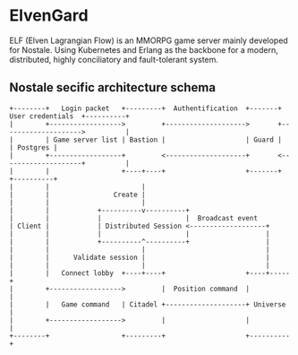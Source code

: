 # ElvenGard

ELF (Elven Lagrangian Flow) is an MMORPG game server mainly developed for Nostale.
Using Kubernetes and Erlang as the backbone for a modern, distributed, highly conciliatory and fault-tolerant system.

## Nostale secific architecture schema

```text
+--------+   Login packet   +---------+  Authentification  +-------+  User credentials  +----------+
|        +------------------>         +-------------------->       +-------------------->          |
|        | Game server list | Bastion |                    | Guard |                    | Postgres |
|        +------------------+         <--------------------+       <--------------------+          |
|        |                  +----+----+                    +-------+                    +----------+
|        |                       |
|        |                Create |
|        |                       |
|        |            +----------v----------+
|        |            |                     |  Broadcast event
| Client |            | Distributed Session <-------------------+
|        |            |                     |                   |
|        |            +----------^----------+                   |
|        |                       |                              |
|        |      Validate session |                              |
|        |                       |                              |
|        |   Connect lobby  +----+----+                    +----+-----+
|        +------------------>         |  Position command  |          |
|        |   Game command   | Citadel +--------------------+ Universe |
|        +------------------>         |                    |          |
+--------+                  +---------+                    +----------+

```
